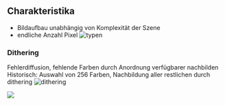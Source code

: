 
## Charakteristika
- Bildaufbau unabhängig von Komplexität der Szene
- endliche Anzahl Pixel
![typen](rasterbilder_typen.png)


### Dithering
Fehlerdiffusion, fehlende Farben durch Anordnung verfügbarer nachbilden
Historisch: Auswahl von 256 Farben, Nachbildung aller restlichen durch dithering
![dithering](dithering.png)


![](Transferfunktion)